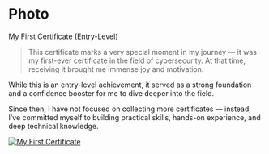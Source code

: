 # Photo
 My First Certificate (Entry-Level)

> This certificate marks a very special moment in my journey — it was my first-ever certificate in the field of cybersecurity.
At that time, receiving it brought me immense joy and motivation.

While this is an entry-level achievement, it served as a strong foundation and a confidence booster for me to dive deeper into the field.

Since then, I have not focused on collecting more certificates — instead, I’ve committed myself to building practical skills, hands-on experience, and deep technical knowledge.


[![My First Certificate](photos/czoxMzoiNDYwNDk1OF8xMDA1NiI7.jpeg)](photos/)
